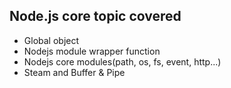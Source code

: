 ## Node.js core topic covered

- Global object
- Nodejs module wrapper function
- Nodejs core modules(path, os, fs, event, http...)
- Steam and Buffer & Pipe
